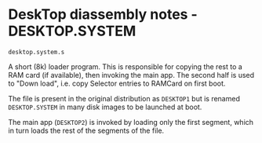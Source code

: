 # DeskTop diassembly notes - DESKTOP.SYSTEM

`desktop.system.s`

A short (8k) loader program. This is responsible for copying the rest
to a RAM card (if available), then invoking the main app. The second
half is used to "Down load", i.e. copy Selector entries to RAMCard on
first boot.

The file is present in the original distribution as `DESKTOP1` but is
renamed `DESKTOP.SYSTEM` in many disk images to be launched at boot.

The main app (`DESKTOP2`) is invoked by loading only the first segment,
which in turn loads the rest of the segments of the file.
